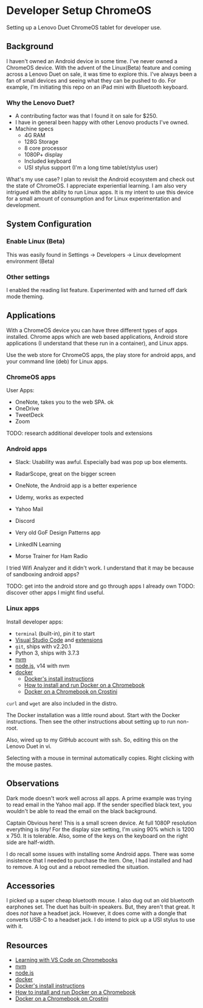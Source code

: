 # Developer Setup ChromeOS

Setting up a Lenovo Duet ChromeOS tablet for developer use.

## Background

I haven't owned an Android device in some time.
I've never owned a ChromeOS device.
With the advent of the Linux(Beta) feature and coming across a Lenovo Duet on sale, it was time to explore this.
I've always been a fan of small devices and seeing what they can be pushed to do.  For example, I'm initiating this repo on an iPad mini with Bluetooth keyboard.

### Why the Lenovo Duet?

- A contributing factor was that I found it on sale for $250.
- I have in general been happy with other Lenovo products I've owned.
- Machine specs
  - 4G RAM
  - 128G Storage
  - 8 core processor
  - 1080P+ display
  - Included keyboard
  - USI stylus support (I'm a long time tablet/stylus user)

What's my use case?  I plan to revisit the Android ecosystem and check out the state of ChromeOS.  I appreciate experiential learning.  I am also very intrigued with the ability to run Linux apps.  It is my intent to use this device for a small amount of consumption and for Linux experimentation and development.

## System Configuration

### Enable Linux (Beta)

This was easily found in Settings -> Developers -> Linux development environment (Beta)

### Other settings

I enabled the reading list feature.
Experimented with and turned off dark mode theming.

## Applications

With a ChromeOS device you can have three different types of apps installed.  Chrome apps which are web based applications, Android store applications (I understand that these run in a container), and Linux apps.

Use the web store for ChromeOS apps, the play store for android apps, and your command line (deb) for Linux apps.

### ChromeOS apps

User Apps:

- OneNote, takes you to the web SPA.  ok
- OneDrive
- TweetDeck
- Zoom

TODO: research additional developer tools and extensions

### Android apps

- Slack: Usability was awful.  Especially bad was pop up box elements.

- RadarScope, great on the bigger screen
- OneNote, the Android app is a better experience
- Udemy, works as expected
- Yahoo Mail
- Discord
- Very old GoF Design Patterns app
- LinkedIN Learning
- Morse Trainer for Ham Radio

I tried Wifi Analyzer and it didn't work.  I understand that it may be because of sandboxing android apps?

TODO: get into the android store and go through apps I already own
TODO: discover other apps I might find useful.

### Linux apps

Install developer apps:

- `terminal` (built-in), pin it to start
- [Visual Studio Code][1] and [extensions][4]
- `git`, ships with v2.20.1
- Python 3, ships with 3.7.3
- [nvm][2]
- [node.js][3], v14 with nvm
- [docker][5]
  - [Docker's install instructions][8]
  - [How to install and run Docker on a Chromebook][6]
  - [Docker on a Chromebook on Crostini][7]

`curl` and `wget` are also included in the distro.

The Docker installation was a little round about.  Start with the Docker instructions.  Then see the other instructions about setting up to run non-root.

Also, wired up to my GitHub account with ssh.  So, editing this on the Lenovo Duet in vi.

Selecting with a mouse in terminal automatically copies.  Right clicking with the mouse pastes.

## Observations

Dark mode doesn't work well across all apps.  A prime example was trying to read email in the Yahoo mail app.  If the sender specified black text, you wouldn't be able to read the email on the black background.

Captain Obvious here!  This is a small screen device.  At full 1080P resolution everything is _tiny!_  For the display size setting, I'm using 90% which is 1200 x 750.  It is tolerable.
Also, some of the keys on the keyboard on the right side are half-width.

I do recall some issues with installing some Android apps.  There was some insistence that I needed to purchase the item.  One, I had installed and had to remove.  A log out and a reboot remedied the situation.

## Accessories

I picked up a super cheap bluetooth mouse.
I also dug out an old bluetooth earphones set.  The duet has built-in speakers.  But, they aren't that great.  It does _not_ have a headset jack.  However, it does come with a dongle that converts USB-C to a headset jack.  I do intend to pick up a USI stylus to use with it.

## Resources

- [Learning with VS Code on Chromebooks][1]
- [nvm][2]
- [node.js][3]
- [docker][5]
- [Docker's install instructions][8]
- [How to install and run Docker on a Chromebook][6]
- [Docker on a Chromebook on Crostini][7]

[1]: https://code.visualstudio.com/blogs/2020/12/03/chromebook-get-started
[2]: https://github.com/nvm-sh/nvm
[3]: https://nodejs.org/
[4]: vscode-extensions.md
[5]: https://docker.com
[6]: https://dvillalobos.github.io/2020/How-to-install-and-run-Docker-on-a-Chromebook/
[7]: http://joe.blog.freemansoft.com/2020/03/docker-on-chromebook-on-crostini.html
[8]: https://docs.docker.com/engine/install/debian/
